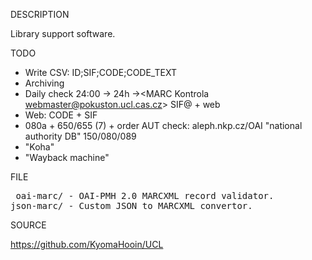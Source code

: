 
DESCRIPTION

Library support software.

TODO

- Write CSV: ID;SIF;CODE;CODE_TEXT
- Archiving
- Daily check 24:00 -> 24h -><MARC Kontrola webmaster@pokuston.ucl.cas.cz> SIF@ + web
- Web: CODE + SIF
- 080a + 650/655 (7) + order AUT check: aleph.nkp.cz/OAI "national authority DB" 150/080/089
- "Koha"
- "Wayback machine"

FILE
<pre>
 oai-marc/ - OAI-PMH 2.0 MARCXML record validator.
json-marc/ - Custom JSON to MARCXML convertor.
</pre>
SOURCE

https://github.com/KyomaHooin/UCL

